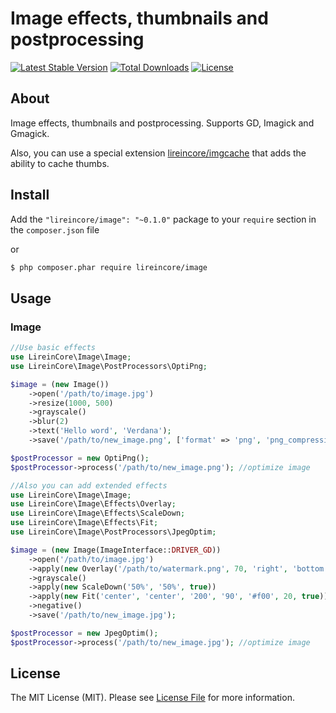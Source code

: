 # Image effects, thumbnails and postprocessing

[![Latest Stable Version](https://poser.pugx.org/lireincore/image/v/stable)](https://packagist.org/packages/lireincore/image)
[![Total Downloads](https://poser.pugx.org/lireincore/image/downloads)](https://packagist.org/packages/lireincore/image)
[![License](https://poser.pugx.org/lireincore/image/license)](https://packagist.org/packages/lireincore/image)

## About

Image effects, thumbnails and postprocessing. Supports GD, Imagick and Gmagick.

Also, you can use a special extension [lireincore/imgcache](https://github.com/lireincore/imgcache) that adds the ability to cache thumbs.

## Install

Add the `"lireincore/image": "~0.1.0"` package to your `require` section in the `composer.json` file

or

``` bash
$ php composer.phar require lireincore/image
```

## Usage

### Image

```php
//Use basic effects
use LireinCore\Image\Image;
use LireinCore\Image\PostProcessors\OptiPng;

$image = (new Image())
    ->open('/path/to/image.jpg')
    ->resize(1000, 500)
    ->grayscale()
    ->blur(2)
    ->text('Hello word', 'Verdana');
    ->save('/path/to/new_image.png', ['format' => 'png', 'png_compression_level' => 7]);

$postProcessor = new OptiPng();
$postProcessor->process('/path/to/new_image.png'); //optimize image

//Also you can add extended effects
use LireinCore\Image\Image;
use LireinCore\Image\Effects\Overlay;
use LireinCore\Image\Effects\ScaleDown;
use LireinCore\Image\Effects\Fit;
use LireinCore\Image\PostProcessors\JpegOptim;

$image = (new Image(ImageInterface::DRIVER_GD))
    ->open('/path/to/image.jpg')
    ->apply(new Overlay('/path/to/watermark.png', 70, 'right', 'bottom', '50%', '50%'))
    ->grayscale()
    ->apply(new ScaleDown('50%', '50%', true))
    ->apply(new Fit('center', 'center', '200', '90', '#f00', 20, true))
    ->negative()
    ->save('/path/to/new_image.jpg');

$postProcessor = new JpegOptim();
$postProcessor->process('/path/to/new_image.jpg'); //optimize image
```

## License

The MIT License (MIT). Please see [License File](LICENSE) for more information.